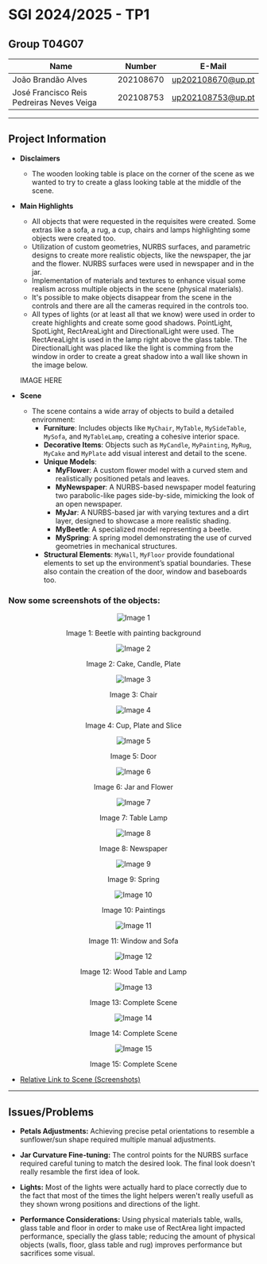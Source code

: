 # SGI 2024/2025 - TP1

## Group T04G07
| Name                                      | Number    | E-Mail             |
| ----------------------------------------- | --------- | ------------------ |
| João Brandão Alves                        | 202108670 | up202108670@up.pt  |
| José Francisco Reis Pedreiras Neves Veiga | 202108753 | up202108753@up.pt  |

----
## Project Information

- **Disclaimers**
  - The wooden looking table is place on the corner of the scene as we wanted to try to create a glass looking table at the middle of the scene.

- **Main Highlights**
  - All objects that were requested in the requisites were created. Some extras like a sofa, a rug, a cup, chairs and lamps highlighting some objects were created too.
  - Utilization of custom geometries, NURBS surfaces, and parametric designs to create more realistic objects, like the newspaper, the jar and the flower. NURBS surfaces were used in newspaper and in the jar.
  - Implementation of materials and textures to enhance visual some realism across multiple objects in the scene (physical materials).
  - It's possible to make objects disappear from the scene in the controls and there are all the cameras required in the controls too.
  - All types of lights (or at least all that we know) were used in order to create highlights and create some good shadows. PointLight, SpotLight, RectAreaLight and DirectionalLight were used. The RectAreaLight is used in the lamp right above the glass table. The DirectionalLight was placed like the light is comming from the window in order to create a great shadow into a wall like shown in the image below.

  IMAGE HERE

- **Scene**
  - The scene contains a wide array of objects to build a detailed environment:
    - **Furniture**: Includes objects like `MyChair`, `MyTable`, `MySideTable`, `MySofa`, and `MyTableLamp`, creating a cohesive interior space.
    - **Decorative Items**: Objects such as `MyCandle`, `MyPainting`, `MyRug`, `MyCake` and `MyPlate` add visual interest and detail to the scene.
    - **Unique Models**:
      - **MyFlower**: A custom flower model with a curved stem and realistically positioned petals and leaves.
      - **MyNewspaper**: A NURBS-based newspaper model featuring two parabolic-like pages side-by-side, mimicking the look of an open newspaper.
      - **MyJar**: A NURBS-based jar with varying textures and a dirt layer, designed to showcase a more realistic shading.
      - **MyBeetle**: A specialized model representing a beetle.
      - **MySpring**: A spring model demonstrating the use of curved geometries in mechanical structures.
    - **Structural Elements**: `MyWall`, `MyFloor` provide foundational elements to set up the environment’s spatial boundaries. These also contain the creation of the door, window and baseboards too.

### **Now some screenshots of the objects:** 
  
  <div align="center">
    <img src="./screenshots/screen1.jpg" alt="Image 1" />
    <p>Image 1: Beetle with painting background</p>
  </div>

  <div align="center">
    <img src="./screenshots/screen2.jpg" alt="Image 2" />
    <p>Image 2: Cake, Candle, Plate</p>
  </div>

  <div align="center">
    <img src="./screenshots/screen3.jpg" alt="Image 3" />
    <p>Image 3: Chair</p>
  </div>

  <div align="center">
    <img src="./screenshots/screen4.jpg" alt="Image 4" />
    <p>Image 4: Cup, Plate and Slice</p>
  </div>

  <div align="center">
    <img src="./screenshots/screen5.jpg" alt="Image 5" />
    <p>Image 5: Door</p>
  </div>

  <div align="center">
    <img src="./screenshots/screen6.jpg" alt="Image 6" />
    <p>Image 6: Jar and Flower</p>
  </div>

  <div align="center">
    <img src="./screenshots/screen7.jpg" alt="Image 7" />
    <p>Image 7: Table Lamp</p>
  </div>

  <div align="center">
    <img src="./screenshots/screen8.jpg" alt="Image 8" />
    <p>Image 8: Newspaper</p>
  </div>

  <div align="center">
    <img src="./screenshots/screen9.jpg" alt="Image 9" />
    <p>Image 9: Spring</p>
  </div>

  <div align="center">
    <img src="./screenshots/screen10.jpg" alt="Image 10" />
    <p>Image 10: Paintings</p>
  </div>

  <div align="center">
    <img src="./screenshots/screen11.jpg" alt="Image 11" />
    <p>Image 11: Window and Sofa</p>
  </div>

  <div align="center">
    <img src="./screenshots/screen12.jpg" alt="Image 12" />
    <p>Image 12: Wood Table and Lamp</p>
  </div>

  <div align="center">
    <img src="./screenshots/screen13.jpg" alt="Image 13" />
    <p>Image 13: Complete Scene</p>
  </div>

  <div align="center">
    <img src="./screenshots/screen14.jpg" alt="Image 14" />
    <p>Image 14: Complete Scene</p>
  </div>

  <div align="center">
    <img src="./screenshots/screen15.jpg" alt="Image 15" />
    <p>Image 15: Complete Scene</p>
  </div>


  - [Relative Link to Scene (Screenshots)](./screenshots)


----
## Issues/Problems

- **Petals Adjustments:** Achieving precise petal orientations to resemble a sunflower/sun shape required multiple manual adjustments.

- **Jar Curvature Fine-tuning:** The control points for the NURBS surface required careful tuning to match the desired look. The final look doesn't really resamble the first idea of look.

- **Lights:** Most of the lights were actually hard to place correctly due to the fact that most of the times the light helpers weren't really usefull as they shown wrong positions and directions of the light.

- **Performance Considerations:** Using physical materials table, walls, glass table and floor in order to make use of RectArea light impacted performance, specially the glass table; reducing the amount of physical objects (walls, floor, glass table and rug) improves performance but sacrifices some visual.
